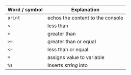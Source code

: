 Word / symbol   | Explanation
------------    | -------------
`print`   | echos the content to the console
`<`   | less than
`>`   | greater than
`>=`   | greater than or equal
`<=`   | less than or equal
`=`   | assigns value to variable
`%s`   | Inserts *string* into   
